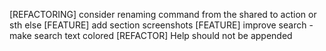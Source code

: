 [REFACTORING] consider renaming command from the shared to action or sth else 
[FEATURE] add section screenshots
[FEATURE] improve search - make search text colored
[REFACTOR] Help should not be appended
